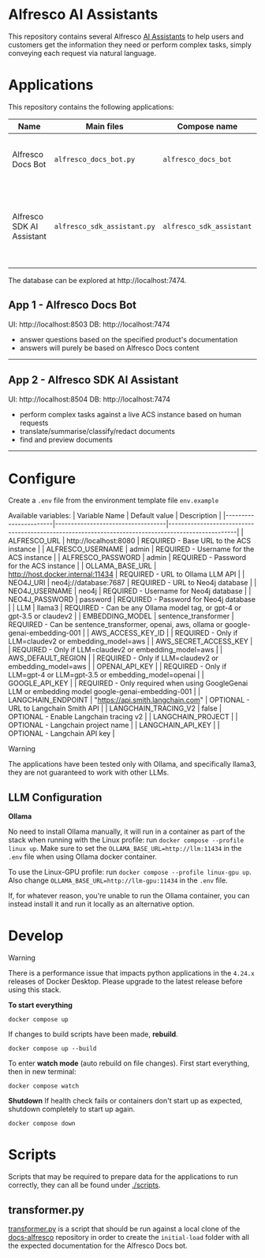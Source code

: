 # Alfresco AI Assistants
This repository contains several Alfresco [AI Assistants](https://en.wikipedia.org/wiki/Virtual_assistant) to help users
and customers get the information they need or perform complex tasks, simply conveying each request via natural language.

# Applications

This repository contains the following applications:

| Name                      | Main files                  | Compose name             | URLs                  | Description                                                                          |
|---------------------------|-----------------------------|--------------------------|-----------------------|--------------------------------------------------------------------------------------|
| Alfresco Docs Bot         | `alfresco_docs_bot.py`      | `alfresco_docs_bot`      | http://localhost:8503 | Ingest the Alfresco documentation and ask it questions.                              |
| Alfresco SDK AI Assistant | `alfresco_sdk_assistant.py` | `alfresco_sdk_assistant` | http://localhost:8504 | Interact with an Alfresco Content Services instance using natural language requests. |

The database can be explored at http://localhost:7474.

## App 1 - Alfresco Docs Bot

UI: http://localhost:8503
DB: http://localhost:7474

- answer questions based on the specified product's documentation
- answers will purely be based on Alfresco Docs content

---

## App 2 - Alfresco SDK AI Assistant

UI: http://localhost:8504
DB: http://localhost:7474

- perform complex tasks against a live ACS instance based on human requests
- translate/summarise/classify/redact documents
- find and preview documents

---

# Configure

Create a `.env` file from the environment template file `env.example`

Available variables:
| Variable Name         | Default value                     | Description                                                                                       |
|-----------------------|-----------------------------------|---------------------------------------------------------------------------------------------------|
| ALFRESCO_URL          | http://localhost:8080             | REQUIRED - Base URL to the ACS instance                                                           |
| ALFRESCO_USERNAME     | admin                             | REQUIRED - Username for the ACS instance                                                          |
| ALFRESCO_PASSWORD     | admin                             | REQUIRED - Password for the ACS instance                                                          |
| OLLAMA_BASE_URL       | http://host.docker.internal:11434 | REQUIRED - URL to Ollama LLM API                                                                  |
| NEO4J_URI             | neo4j://database:7687             | REQUIRED - URL to Neo4j database                                                                  |
| NEO4J_USERNAME        | neo4j                             | REQUIRED - Username for Neo4j database                                                            |
| NEO4J_PASSWORD        | password                          | REQUIRED - Password for Neo4j database                                                            |
| LLM                   | llama3                            | REQUIRED - Can be any Ollama model tag, or gpt-4 or gpt-3.5 or claudev2                           |
| EMBEDDING_MODEL       | sentence_transformer              | REQUIRED - Can be sentence_transformer, openai, aws, ollama or google-genai-embedding-001         |
| AWS_ACCESS_KEY_ID     |                                   | REQUIRED - Only if LLM=claudev2 or embedding_model=aws                                            |
| AWS_SECRET_ACCESS_KEY |                                   | REQUIRED - Only if LLM=claudev2 or embedding_model=aws                                            |
| AWS_DEFAULT_REGION    |                                   | REQUIRED - Only if LLM=claudev2 or embedding_model=aws                                            |
| OPENAI_API_KEY        |                                   | REQUIRED - Only if LLM=gpt-4 or LLM=gpt-3.5 or embedding_model=openai                             |
| GOOGLE_API_KEY        |                                   | REQUIRED - Only required when using GoogleGenai LLM or embedding model google-genai-embedding-001 |
| LANGCHAIN_ENDPOINT    | "https://api.smith.langchain.com" | OPTIONAL - URL to Langchain Smith API                                                             |
| LANGCHAIN_TRACING_V2  | false                             | OPTIONAL - Enable Langchain tracing v2                                                            |
| LANGCHAIN_PROJECT     |                                   | OPTIONAL - Langchain project name                                                                 |
| LANGCHAIN_API_KEY     |                                   | OPTIONAL - Langchain API key                                                                      |

> [!WARNING]
> The applications have been tested only with Ollama, and specifically llama3, they are not guaranteed to work with other LLMs.

## LLM Configuration

**Ollama**

No need to install Ollama manually, it will run in a container as
part of the stack when running with the Linux profile: run `docker compose --profile linux up`.
Make sure to set the `OLLAMA_BASE_URL=http://llm:11434` in the `.env` file when using Ollama docker container.

To use the Linux-GPU profile: run `docker compose --profile linux-gpu up`. Also change `OLLAMA_BASE_URL=http://llm-gpu:11434` in the `.env` file.

If, for whatever reason, you're unable to run the Ollama container, you can instead install it and run it locally as an alternative option.

# Develop

> [!WARNING]
> There is a performance issue that impacts python applications in the `4.24.x` releases of Docker Desktop. Please upgrade to the latest release before using this stack.

**To start everything**
```
docker compose up
```

If changes to build scripts have been made, **rebuild**.
```
docker compose up --build
```

To enter **watch mode** (auto rebuild on file changes).
First start everything, then in new terminal:
```
docker compose watch
```

**Shutdown**
If health check fails or containers don't start up as expected, shutdown
completely to start up again.
```
docker compose down
```

# Scripts

Scripts that may be required to prepare data for the applications to run correctly, they can all be found under [./scripts](./scripts/).

## transformer.py

[transformer.py](./scripts/transformer.py) is a script that should be run against a local clone of the [docs-alfresco](https://github.com/Alfresco/docs-alfresco)
repository in order to create the `initial-load` folder with all the expected documentation for the Alfresco Docs bot.